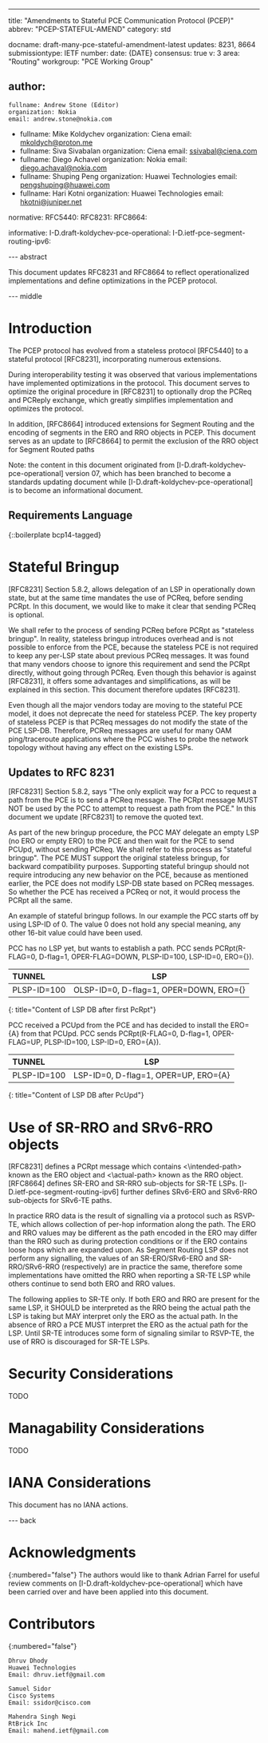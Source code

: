 ---
title: "Amendments to Stateful PCE Communication Protocol (PCEP)"
abbrev: "PCEP-STATEFUL-AMEND"
category: std

docname: draft-many-pce-stateful-amendment-latest
updates: 8231, 8664
submissiontype: IETF
number:
date: {DATE}
consensus: true
v: 3
area: "Routing"
workgroup: "PCE Working Group"

author:
-
    fullname: Andrew Stone (Editor)
    organization: Nokia
    email: andrew.stone@nokia.com
-
    fullname: Mike Koldychev
    organization: Ciena
    email: mkoldych@proton.me
-
    fullname: Siva Sivabalan
    organization: Ciena
    email: ssivabal@ciena.com
-
    fullname: Diego Achavel
    organization: Nokia
    email: diego.achaval@nokia.com
-
    fullname: Shuping Peng
    organization: Huawei Technologies
    email: pengshuping@huawei.com
-
    fullname: Hari Kotni
    organization: Huawei Technologies
    email: hkotni@juniper.net

normative:
RFC5440:
RFC8231:
RFC8664:

informative:
I-D.draft-koldychev-pce-operational:
I-D.ietf-pce-segment-routing-ipv6:

--- abstract

This document updates RFC8231 and RFC8664 to reflect operationalized implementations and define optimizations in the PCEP protocol.

--- middle

# Introduction

The PCEP protocol has evolved from a stateless protocol [RFC5440] to a stateful protocol [RFC8231], incorporating numerous extensions.

During interoperability testing it was observed that various implementations have implemented optimizations in the protocol.
This document serves to optimize the original procedure in [RFC8231] to optionally drop the PCReq and PCReply exchange, which
greatly simplifies implementation and optimizes the protocol.

In addition, [RFC8664] introduced extensions for Segment Routing and the encoding of segments in the ERO and RRO objects in PCEP.
This document serves as an update to [RFC8664] to permit the exclusion of the RRO object for Segment Routed paths

Note: the content in this document originated from [I-D.draft-koldychev-pce-operational] version 07, which has been branched
to become a standards updating document while [I-D.draft-koldychev-pce-operational] is to become an informational document.

## Requirements Language

{::boilerplate bcp14-tagged}

# Stateful Bringup

[RFC8231] Section 5.8.2, allows delegation of an LSP in operationally
down state, but at the same time mandates the use of PCReq, before
sending PCRpt.  In this document, we would like to make it clear that
sending PCReq is optional.

We shall refer to the process of sending PCReq before PCRpt as
"stateless bringup".  In reality, stateless bringup introduces
overhead and is not possible to enforce from the PCE, because the
stateless PCE is not required to keep any per-LSP state about
previous PCReq messages.  It was found that many vendors choose to
ignore this requirement and send the PCRpt directly, without going
through PCReq.  Even though this behavior is against [RFC8231], it
offers some advantages and simplifications, as will be explained in
this section.  This document therefore updates [RFC8231].

Even though all the major vendors today are moving to the stateful
PCE model, it does not deprecate the need for stateless PCEP.  The
key property of stateless PCEP is that PCReq messages do not modify
the state of the PCE LSP-DB.  Therefore, PCReq messages are useful
for many OAM ping/traceroute applications where the PCC wishes to
probe the network topology without having any effect on the existing
LSPs.

## Updates to RFC 8231

[RFC8231] Section 5.8.2, says "The only explicit way for a PCC to
request a path from the PCE is to send a PCReq message.  The PCRpt
message MUST NOT be used by the PCC to attempt to request a path from
the PCE."  In this document we update [RFC8231] to remove the quoted
text.

As part of the new bringup procedure, the PCC MAY delegate an empty
LSP (no ERO or empty ERO) to the PCE and then wait for the PCE to
send PCUpd, without sending PCReq.  We shall refer to this process as
"stateful bringup".  The PCE MUST support the original stateless
bringup, for backward compatibility purposes.  Supporting stateful
bringup should not require introducing any new behavior on the PCE,
because as mentioned earlier, the PCE does not modify LSP-DB state
based on PCReq messages.  So whether the PCE has received a PCReq or
not, it would process the PCRpt all the same.

An example of stateful bringup follows.  In our example the PCC
starts off by using LSP-ID of 0.  The value 0 does not hold any
special meaning, any other 16-bit value could have been used.

PCC has no LSP yet, but wants to establish a path.  PCC sends
PCRpt(R-FLAG=0, D-flag=1, OPER-FLAG=DOWN, PLSP-ID=100, LSP-ID=0,
ERO={}).

| TUNNEL      | LSP                                    |
| :---        | :----:                                 |
| PLSP-ID=100 | OLSP-ID=0, D-flag=1, OPER=DOWN, ERO={} |
{: title="Content of LSP DB after first PcRpt"}

PCC received a PCUpd from the PCE and has decided to install the
ERO={A} from that PCUpd.  PCC sends PCRpt(R-FLAG=0, D-flag=1, OPER-
FLAG=UP, PLSP-ID=100, LSP-ID=0, ERO={A}).

| TUNNEL      | LSP                                    |
| :---        | :----:                                 |
| PLSP-ID=100 | LSP-ID=0, D-flag=1, OPER=UP, ERO={A}   |
{: title="Content of LSP DB after PcUpd"}


# Use of SR-RRO and SRv6-RRO objects

[RFC8231] defines a PCRpt message which contains <\intended-path>
known as the ERO object and <\actual-path> known as the RRO object.
[RFC8664] defines SR-ERO and SR-RRO sub-objects for SR-TE LSPs.
[I-D.ietf-pce-segment-routing-ipv6] further defines SRv6-ERO and
SRv6-RRO sub-objects for SRv6-TE paths.

In practice RRO data is the result of signalling via a protocol such
as RSVP-TE, which allows collection of per-hop information along the
path.  The ERO and RRO values may be different as the path encoded in
the ERO may differ than the RRO such as during protection conditions
or if the ERO contains loose hops which are expanded upon.  As
Segment Routing LSP does not perform any signalling, the values of an
SR-ERO/SRv6-ERO and SR-RRO/SRv6-RRO (respectively) are in practice
the same, therefore some implementations have omitted the RRO when
reporting a SR-TE LSP while others continue to send both ERO and RRO
values.

The following applies to SR-TE only.  If both ERO and RRO are present
for the same LSP, it SHOULD be interpreted as the RRO being the
actual path the LSP is taking but MAY interpret only the ERO as the
actual path.  In the absence of RRO a PCE MUST interpret the ERO as
the actual path for the LSP.  Until SR-TE introduces some form of
signaling similar to RSVP-TE, the use of RRO is discouraged for SR-TE
LSPs.

# Security Considerations

TODO

# Managability Considerations

TODO

# IANA Considerations

This document has no IANA actions.


--- back

# Acknowledgments
{:numbered="false"}
The authors would like to thank Adrian Farrel for useful review comments on [I-D.draft-koldychev-pce-operational]
which have been carried over and have been applied into this document.

# Contributors
{:numbered="false"}

~~~
Dhruv Dhody
Huawei Technologies
Email: dhruv.ietf@gmail.com

Samuel Sidor
Cisco Systems
Email: ssidor@cisco.com

Mahendra Singh Negi
RtBrick Inc
Email: mahend.ietf@gmail.com
~~~
